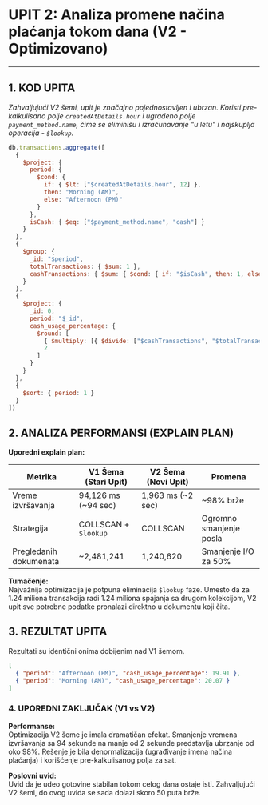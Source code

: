 # UPIT 2: Analiza promene načina plaćanja tokom dana (V2 - Optimizovano)

---

## 1. KOD UPITA

*Zahvaljujući V2 šemi, upit je značajno pojednostavljen i ubrzan. Koristi pre-kalkulisano polje `createdAtDetails.hour` i ugrađeno polje `payment_method.name`, čime se eliminišu i izračunavanje "u letu" i najskuplja operacija - `$lookup`.*

```javascript
db.transactions.aggregate([
  {
    $project: {
      period: {
        $cond: {
          if: { $lt: ["$createdAtDetails.hour", 12] },
          then: "Morning (AM)",
          else: "Afternoon (PM)"
        }
      },
      isCash: { $eq: ["$payment_method.name", "cash"] }
    }
  },
  {
    $group: {
      _id: "$period",
      totalTransactions: { $sum: 1 },
      cashTransactions: { $sum: { $cond: { if: "$isCash", then: 1, else: 0 } } }
    }
  },
  {
    $project: {
      _id: 0,
      period: "$_id",
      cash_usage_percentage: {
        $round: [
          { $multiply: [{ $divide: ["$cashTransactions", "$totalTransactions"] }, 100] },
          2
        ]
      }
    }
  },
  {
    $sort: { period: 1 }
  }
])
```

## 2. ANALIZA PERFORMANSI (EXPLAIN PLAN)

**Uporedni explain plan:**

| Metrika                  | V1 Šema (Stari Upit)      | V2 Šema (Novi Upit)      | Promena                        |
|---------------------------|--------------------------|--------------------------|--------------------------------|
| Vreme izvršavanja         | 94,126 ms (~94 sec)      | 1,963 ms (~2 sec)       | ~98% brže                      |
| Strategija                | COLLSCAN + `$lookup`     | COLLSCAN                | Ogromno smanjenje posla        |
| Pregledanih dokumenata    | ~2,481,241               | 1,240,620               | Smanjenje I/O za 50%           |

**Tumačenje:**  
Najvažnija optimizacija je potpuna eliminacija `$lookup` faze. Umesto da za 1.24 miliona transakcija radi 1.24 miliona spajanja sa drugom kolekcijom, V2 upit sve potrebne podatke pronalazi direktno u dokumentu koji čita.

## 3. REZULTAT UPITA

Rezultati su identični onima dobijenim nad V1 šemom.

```json
[
  { "period": "Afternoon (PM)", "cash_usage_percentage": 19.91 },
  { "period": "Morning (AM)", "cash_usage_percentage": 20.07 }
]
```

### 4. UPOREDNI ZAKLJUČAK (V1 vs V2)

**Performanse:**  
Optimizacija V2 šeme je imala dramatičan efekat. Smanjenje vremena izvršavanja sa 94 sekunde na manje od 2 sekunde predstavlja ubrzanje od oko 98%. Rešenje je bila denormalizacija (ugrađivanje imena načina plaćanja) i korišćenje pre-kalkulisanog polja za sat.

**Poslovni uvid:**  
Uvid da je udeo gotovine stabilan tokom celog dana ostaje isti. Zahvaljujući V2 šemi, do ovog uvida se sada dolazi skoro 50 puta brže.

